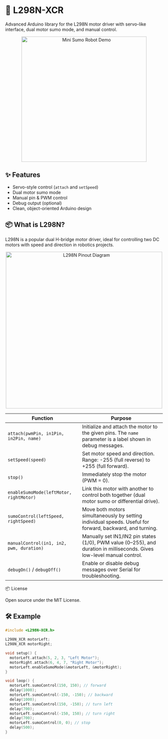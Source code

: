 # 🚀 L298N-XCR

Advanced Arduino library for the L298N motor driver with servo-like interface, dual motor sumo mode, and manual control.

<p align="center">
  <img src="https://64.media.tumblr.com/af8fc629ae1ea93d72453efa404fbca2/tumblr_inline_orwqhlcveQ1rx3jxn_1280.gif" alt="Mini Sumo Robot Demo" width="400" />
</p>

## ✨ Features
- Servo-style control (`attach` and `setSpeed`)
- Dual motor sumo mode
- Manual pin & PWM control
- Debug output (optional)
- Clean, object-oriented Arduino design

## 📦 What is L298N?
L298N is a popular dual H-bridge motor driver, ideal for controlling two DC motors with speed and direction in robotics projects.

<p align="center">
  <img src="https://arduinoyard.com/wp-content/uploads/2025/02/l298n_motordriver_pinout_bb.png" alt="L298N Pinout Diagram" width="500" />
</p>



| Function                                 | Purpose                                                                                                                 |
| ---------------------------------------- | ----------------------------------------------------------------------------------------------------------------------- |
| `attach(pwmPin, in1Pin, in2Pin, name)`   | Initialize and attach the motor to the given pins. The `name` parameter is a label shown in debug messages.             |
| `setSpeed(speed)`                        | Set motor speed and direction. Range: -255 (full reverse) to +255 (full forward).                                       |
| `stop()`                                 | Immediately stop the motor (PWM = 0).                                                                                   |
| `enableSumoMode(leftMotor, rightMotor)`  | Link this motor with another to control both together (dual motor sumo or differential drive).                          |
| `sumoControl(leftSpeed, rightSpeed)`     | Move both motors simultaneously by setting individual speeds. Useful for forward, backward, and turning.                |
| `manualControl(in1, in2, pwm, duration)` | Manually set IN1/IN2 pin states (1/0), PWM value (0–255), and duration in milliseconds. Gives low-level manual control. |
| `debugOn()` / `debugOff()`               | Enable or disable debug messages over Serial for troubleshooting.                                                       |

📦 License

Open source under the MIT License.


## 🛠️ Example
```cpp
#include <L298N-XCR.h>

L298N_XCR motorLeft;
L298N_XCR motorRight;

void setup() {
  motorLeft.attach(5, 2, 3, "Left Motor");
  motorRight.attach(6, 4, 7, "Right Motor");
  motorLeft.enableSumoMode(&motorLeft, &motorRight);
}

void loop() {
  motorLeft.sumoControl(150, 150); // forward
  delay(1000);
  motorLeft.sumoControl(-150, -150); // backward
  delay(1000);
  motorLeft.sumoControl(150, -150); // turn left
  delay(700);
  motorLeft.sumoControl(-150, 150); // turn right
  delay(700);
  motorLeft.sumoControl(0, 0); // stop
  delay(500);
}
